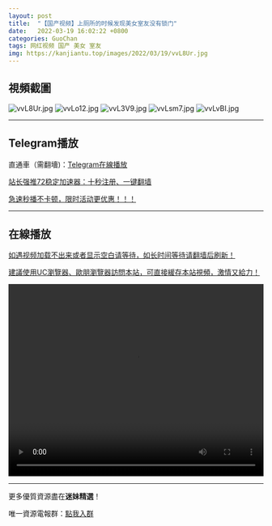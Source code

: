 ```yaml
---
layout: post
title:  "【国产视频】上厕所的时候发现美女室友没有锁门"
date:   2022-03-19 16:02:22 +0800
categories: GuoChan
tags: 网红视频 国产 美女 室友
img: https://kanjiantu.top/images/2022/03/19/vvL8Ur.jpg
---
```



## 視頻截圖

![vvL8Ur.jpg](https://kanjiantu.top/images/2022/03/19/vvL8Ur.jpg)
![vvLo12.jpg](https://kanjiantu.top/images/2022/03/19/vvLo12.jpg)
![vvL3V9.jpg](https://kanjiantu.top/images/2022/03/19/vvL3V9.jpg)
![vvLsm7.jpg](https://kanjiantu.top/images/2022/03/19/vvLsm7.jpg)
![vvLvBI.jpg](https://kanjiantu.top/images/2022/03/19/vvLvBI.jpg)

* * *
## Telegram播放

直通車（需翻墻)：[Telegram在線播放](https://t.me/mimeijingxuan/247)

<u>站长强推72稳定加速器：[十秒注册、一键翻墙](https://www.mimei.blog/skip/vpn.html) </u>


<u>急速秒播不卡顿，限时活动更优惠！！！</u>
* * *
## 在線播放
<u>如遇视频加载不出来或者显示空白请等待，如长时间等待请翻墙后刷新！</u>

<u>建議使用UC瀏覽器、歐朋瀏覽器訪問本站，可直接緩存本站視頻，激情又給力！</u>
<center><video src="https://cdn.publer.io/uploads/videos/624202d1db279761fe39984e/cf1cd93dc1b068d8b90f18944901d0a4.mp4" width="100%" height="380px" controls="controls"></video></center>

* * *
更多優質資源盡在**迷妹精選**！

唯一資源電報群：[點我入群](https://t.me/mimeijingxuan)


